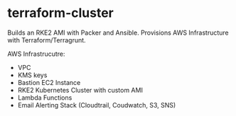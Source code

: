 # terraform-cluster 
Builds an RKE2 AMI with Packer and Ansible. Provisions AWS Infrastructure with Terraform/Terragrunt.

AWS Infrastrucutre:
- VPC
- KMS keys
- Bastion EC2 Instance
- RKE2 Kubernetes Cluster with custom AMI
- Lambda Functions
- Email Alerting Stack (Cloudtrail, Coudwatch, S3, SNS)
